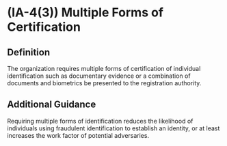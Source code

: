 
# (IA-4(3)) Multiple Forms of Certification

## Definition

The organization requires multiple forms of certification of individual identification such as documentary evidence or a combination of documents and biometrics be presented to the registration authority.

## Additional Guidance

Requiring multiple forms of identification reduces the likelihood of individuals using fraudulent identification to establish an identity, or at least increases the work factor of potential adversaries.
